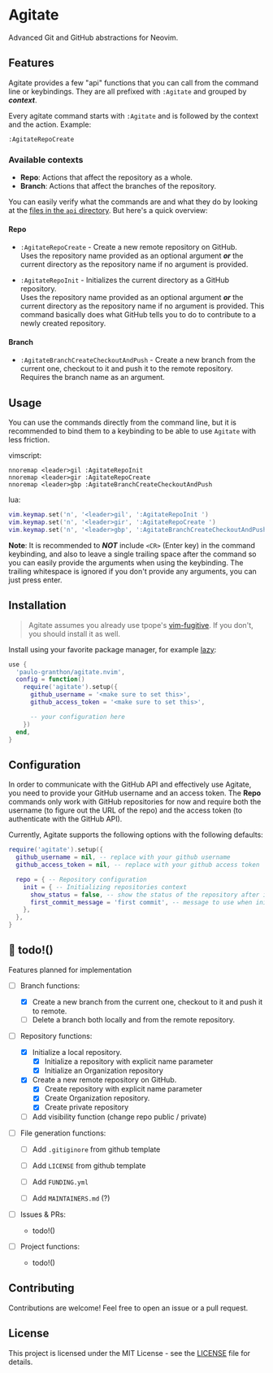 # Agitate

Advanced Git and GitHub abstractions for Neovim.

## Features

Agitate provides a few "api" functions that you can
call from the command line or keybindings.
They are all prefixed with `:Agitate` and grouped by **_context_**.

Every agitate command starts with `:Agitate` and is followed by the
context and the action. Example:

```vim
:AgitateRepoCreate
```

### Available contexts

- **Repo**: Actions that affect the repository as a whole.
- **Branch**: Actions that affect the branches of the repository.

You can easily verify what the commands are and what they do by looking at the
[files in the `api` directory](./lua/agitate/api). But here's a quick overview:

#### Repo

- `:AgitateRepoCreate` - Create a new remote repository on GitHub.  
  Uses the repository name provided as an optional argument **_or_** the current
  directory as the repository name if no argument is provided.

- `:AgitateRepoInit` - Initializes the current directory as a GitHub
  repository.  
  Uses the repository name provided as an optional argument **_or_** the current
  directory as the repository name if no argument is provided.
  This command basically does what GitHub tells you to do to contribute to a
  newly created repository.

#### Branch

- `:AgitateBranchCreateCheckoutAndPush` - Create a new branch from the current
  one, checkout to it and push it to the remote repository.  
  Requires the branch name as an argument.

## Usage

You can use the commands directly from the command line, but it is recommended
to bind them to a keybinding to be able to use `Agitate` with less friction.

vimscript:

```vim
nnoremap <leader>gil :AgitateRepoInit
nnoremap <leader>gir :AgitateRepoCreate
nnoremap <leader>gbp :AgitateBranchCreateCheckoutAndPush
```

lua:

```lua
vim.keymap.set('n', '<leader>gil', ':AgitateRepoInit ')
vim.keymap.set('n', '<leader>gir', ':AgitateRepoCreate ')
vim.keymap.set('n', '<leader>gbp', ':AgitateBranchCreateCheckoutAndPush ')
```

**Note**: It is recommended to **_NOT_** include `<CR>` (Enter key) in the command
keybinding, and also to leave a single trailing space after the command so you can
easily provide the arguments when using the keybinding. The trailing whitespace is
ignored if you don't provide any arguments, you can just press enter.

## Installation

> Agitate assumes you already use tpope's [vim-fugitive](github.com/tpope/vim-fugitive).
> If you don't, you should install it as well.

Install using your favorite package manager, for example [lazy](github.com/folke/lazy.nvim):

```lua
use {
  'paulo-granthon/agitate.nvim',
  config = function()
    require('agitate').setup({
      github_username = '<make sure to set this>',
      github_access_token = '<make sure to set this>',

      -- your configuration here
    })
  end,
}
```

## Configuration

In order to communicate with the GitHub API and effectively use Agitate, you need
to provide your GitHub username and an access token. The **Repo** commands only
work with GitHub repositories for now and require both the username (to figure out
the URL of the repo) and the access token (to authenticate with the GitHub API).

Currently, Agitate supports the following options with the following defaults:

```lua
require('agitate').setup({
  github_username = nil, -- replace with your github username
  github_access_token = nil, -- replace with your github access token

  repo = { -- Repository configuration
    init = { -- Initializing repositories context
      show_status = false, -- show the status of the repository after initializing it
      first_commit_message = 'first commit', -- message to use when initializing locally
    },
  },
}

```

## 📝 todo!()

Features planned for implementation

- [ ] Branch functions:

  - [x] Create a new branch from the current one, checkout to it and push it to remote.
  - [ ] Delete a branch both locally and from the remote repository.

- [ ] Repository functions:

  - [x] Initialize a local repository.
    - [x] Initialize a repository with explicit name parameter
    - [x] Initialize an Organization repository

  - [x] Create a new remote repository on GitHub.
    - [x] Create repository with explicit name parameter
    - [x] Create Organization repository.
    - [x] Create private repository

  - [ ] Add visibility function (change repo public / private)

- [ ] File generation functions:
  - [ ] Add `.gitiginore` from github template
  - [ ] Add `LICENSE` from github template

  - [ ] Add `FUNDING.yml`
  - [ ] Add `MAINTAINERS.md` (?)

- [ ] Issues & PRs:
  - todo!()

- [ ] Project functions:
  - todo!()

## Contributing

Contributions are welcome! Feel free to open an issue or a pull request.

## License

This project is licensed under the MIT License -
see the [LICENSE](./LICENSE) file for details.
